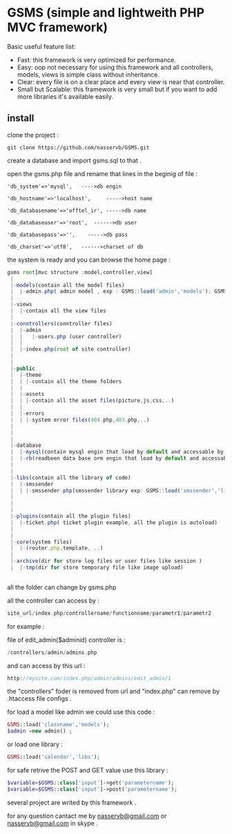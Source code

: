 # GSMS (simple and lightweith PHP MVC framework)

Basic useful feature list:

* Fast: this framework is very optimized for performance. 
* Easy: oop not necessary for using this framework and all controllers, models, views is simple class without inheritance.
* Clear: every file is on a clear place and every view is near that controller.
* Small but Scalable: this framework is very small but if you want to add more libraries it's available easily. 

install
-----------------------

clone the project : 
```git
git clone https://github.com/nasservb/GSMS.git
```

create a database and import gsms.sql to that .

open the gsms.php file and rename that lines in the beginig of file  :
 

	'db_system'=>'mysql',   ---->db engin
    
	'db_hostname'=>'localhost',     ----->host name
	
	'db_databasename'=>'offtel_ir', ----->db name
	
	'db_databaseuser'=>'root',  ------>db user
	
	'db_databasepass'=>'',    ----->db pass
	
	'db_charset'=>'utf8',   ------>charset of db
 	

the system is ready and you can browse the home page :

```javascript
gsms root[mvc structure :model,controller,view]
 |
 |-models(contain all the model files)
 |  |-admin.php( admin model , exp : GSMS::load('admin','models'); GSMS::$class['admin']->getAdmin(1)) 
 |   
 |-views
 |  |-contain all the view files
 |    
 |-conntrollers(conntroller files)
 |  |-admin
 |  |   |-users.php (user controller)
 |  |
 |  |-index.php(root of site controller)
 |   
 |   
 |-public
 |  |-theme
 |  | |-contain all the theme folders
 |  |
 |  |-assets 
 |  | |-contain all the asset files(picture,js,css,..)
 |  |
 |  |-errors 
 |  | |-system error files(404.php,403.php,..)
 |  
 |  
 |  
 |-database
 |  |-mysql(contain mysql engin that load by default and accessable by GSMS::$class['mysql']->)
 |  |-rb(readbeen data base orm engin that load by default and accessable by exp:  R::exec('') )
 |
 |
 |-libs(contain all the library of code)
 |  |-smssender
 |  | |-smssender.php(smssender library exp: GSMS::load('smssender','libs'); GSMS::$class['smssender']->sen(..))
 |
 |
 |
 |-plugins(contain all the plugin files)
 |  |-ticket.php( ticket plugin example, all the plugin is autoload) 
 |  
 |  
 |-core(system files)
 |  |-(router.php,template, ..)
 |
 |-archive(dir for store log files or user files like session )
 |  |-tmp(dir for store temporary file like image upload)
 
```


all the folder can change by gsms.php 

all the controller can access by :
```php
site_url/index.php/controllername/functionname/parametr1/parametr2
```

for example : 

file of edit_admin($adminid) controller is : 
```php
/controllers/admin/admins.php
```

and can access by this url :  

```php
http://mysite.com/index.php/admin/admins/edit_admin/1
```

the "controllers" foder is removed from url and "index.php" can remove by .htaccess file configs . 

for load a model like admin we could use this code : 

```php
GSMS::load('classname','models');
$admin =new admin() ; 
```

or load one library : 

```php
GSMS::load('calendar','libs');
```

for safe retrive the POST and GET value use this library : 

```php
$variable=$GSMS::class['input']->get('parametername');
$variable=$GSMS::class['input']->post('parametername');
```



several project are writed by this framework . 

for any question cantact me by nasservb@gmail.com or  nasservb@gmail.com in skype . 

